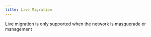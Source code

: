 ```yaml
---
title: Live Migration
---
```

Live migration is only supported when the network is masquerade or management
